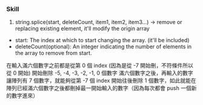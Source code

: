 ### Skill
1. string.splice(start, deleteCount, item1, item2, item3...) -> remove or replacing existing element, it'll modify the origin array
 - start: The index at which to start changing the array. (it'll be included)
 - deleteCount(optional): An integer indicating the number of elements in the array to remove from start.

在輸入滿六個數字之前都是從第 0 個 index (因為是從 -7 開始刪，不符條件所以從 0 開始) 開始刪除 -5, -4, -3, -2, -1, 0 個數字
滿六個數字之後，再輸入的數字讓陣列有 7 個數字，就能夠從第 -7 個 index 開始往後刪除 1 個數字，如此就能在陣列已經滿六個數字之後都刪掉最一開始輸入的數字（因為每次都會 push 一個新的數字進來）